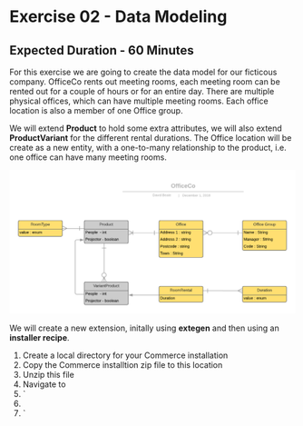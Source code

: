 # Exercise 02 - Data Modeling
## Expected Duration - 60 Minutes

For this exercise we are going to create the data model for our ficticous company.
OfficeCo rents out meeting rooms, each meeting room can be rented out for a couple of hours or for an entire day. There are multiple physical offices, which can have multiple meeting rooms. Each office location is also a member of one Office group.

We will extend **Product** to hold some extra attributes, we will also extend **ProductVariant** for the different rental durations. The Office location will be create as a new entity, with a one-to-many relationship to the product, i.e. one office can have many meeting rooms.

![Data Model](OfficeCoERD.png?raw=true)


We will create a new extension, initally using **extegen** and then using an **installer recipe**.
1. Create a local directory for your Commerce installation
2. Copy the Commerce installtion zip file to this location
3. Unzip this file
4. Navigate to  
5. `
6. <your directory>
7. `